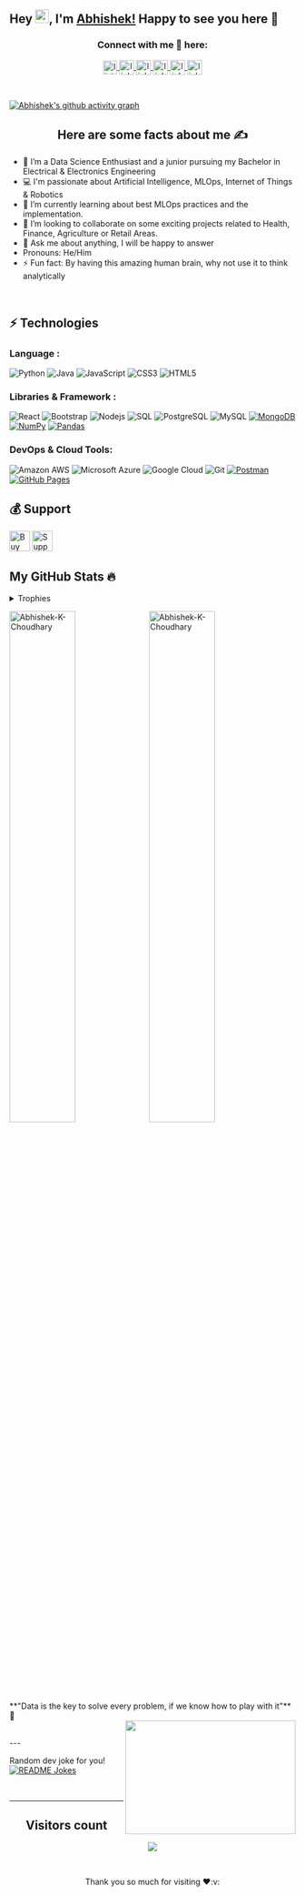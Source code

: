 ## Hey <img src="https://github.com/TheDudeThatCode/TheDudeThatCode/blob/master/Assets/Hi.gif" width="24px">, I'm [Abhishek!](https://abhishek-k-choudhary.github.io/Abhishek-K-Choudhary/) Happy to see you here 🙂

<h3 align="center">Connect with me 🤝 here:</h3>
<body>
    <div class="img1">
<p align='center'>


<a href="https://www.linkedin.com/in/abhishek-kr-choudhary">
  <img align="center" width="24px" src="https://cdn.jsdelivr.net/npm/simple-icons@v3/icons/linkedin.svg" alt="linkedin" width="52"/>
</a>
<a href="https://twitter.com/desi_coder_Abhi">
  <img align="center" width="26px" src="https://cdn.jsdelivr.net/npm/simple-icons@v3/icons/twitter.svg" alt="linkedin" width="52"/>
</a>
<a href="mailto:abhishekchoudhary847411@gmail.com">
  <img align="center" width="26px" src="https://cdn.jsdelivr.net/npm/simple-icons@v3/icons/gmail.svg" alt="linkedin" width="52"/>
</a>
<a href="https://www.youtube.com/channel/UCLYisUD68k3puI74WZnF7Sg">
  <img align="center" width="26px" src="https://cdn.jsdelivr.net/npm/simple-icons@v3/icons/youtube.svg" alt="linkedin" width="52"/>
</a>
<a href="https://dev.to/abhishekkchoudhary">
  <img align="center" width="26px" src="https://cdn.jsdelivr.net/npm/simple-icons@3.13.0/icons/dev-dot-to.svg" alt="linkedin" width="52"/>
</a>
<a href="https://medium.com/@abhishek-choudhary
">
  <img align="center" width="26px" src="https://cdn.jsdelivr.net/npm/simple-icons@3.13.0/icons/medium.svg" alt="linkedin" width="52"/>
</a>
<p/>
</div>
</body>
<br />

[![Abhishek's github activity graph](https://activity-graph.herokuapp.com/graph?username=Abhishek-K-Choudhary&theme=xcode)](https://git.io/Abhishek-K-Choudhary)

<h2 align="center">Here are some facts about me ✍</h2>

- 🔭 I’m a Data Science Enthusiast and a junior pursuing my Bachelor in Electrical & Electronics Engineering
- ‍💻 I'm passionate about Artificial Intelligence, MLOps, Internet of Things & Robotics </br>
- 🌱 I’m currently learning about best MLOps practices and the implementation.
- 👯 I’m looking to collaborate on some exciting projects related to Health, Finance, Agriculture or Retail Areas.
- 💬 Ask me about anything, I will be happy to answer
- Pronouns: He/Him
- ⚡ Fun fact: By having this amazing human brain, why not use it to think analytically
<br/>

## ⚡ Technologies

### Language :

![Python](https://img.shields.io/badge/-Python-black?style=flat-square&logo=Python)
![Java](https://img.shields.io/badge/-java-E34A86?style=flat-square&logo=java)
![JavaScript](https://img.shields.io/badge/-JavaScript-black?style=flat-square&logo=javascript)
![CSS3](https://img.shields.io/badge/-CSS3-1572B6?style=flat-square&logo=css3)
![HTML5](https://img.shields.io/badge/-HTML5-E34F26?style=flat-square&logo=html5&logoColor=white)

### Libraries & Framework :

![React](https://img.shields.io/badge/-React-black?style=flat-square&logo=react)
![Bootstrap](https://img.shields.io/badge/-Bootstrap-563D7C?style=flat-square&logo=bootstrap)
![Nodejs](https://img.shields.io/badge/-Nodejs-black?style=flat-square&logo=Node.js)
![SQL](https://img.shields.io/badge/-SQL-black?style=flat-square&logo=sql)
![PostgreSQL](https://img.shields.io/badge/-PostgreSQL-336791?style=flat-square&logo=postgresql)
![MySQL](https://img.shields.io/badge/-MySQL-black?style=flat-square&logo=mysql)
<a href="#"><img alt="MongoDB" src ="https://img.shields.io/badge/MongoDB-%234ea94b.svg?logo=mongodb&logoColor=white"></a>
<a href="#"><img alt="NumPy" src="https://img.shields.io/badge/Numpy%20-%23013243.svg?logo=numpy&logoColor=white"></a>
<a href="#"><img alt="Pandas" src="https://img.shields.io/badge/Pandas%20-%23150458.svg?logo=pandas&logoColor=white"></a>

### DevOps & Cloud Tools:

![Amazon AWS](https://img.shields.io/badge/Amazon%20AWS-232F3E?style=flat-square&logo=amazon-aws)
![Microsoft Azure](https://img.shields.io/badge/Microsoft%20Azure-232F7E?style=flat-square&logo=microsoft-azure)
![Google Cloud](https://img.shields.io/badge/Google%20Cloud-black?style=flat-square&logo=google-cloud)
![Git](https://img.shields.io/badge/-Git-black?style=flat-square&logo=git)
<a href="#"><img alt="Postman" src="https://img.shields.io/badge/Postman-FF6C37?logo=postman&logoColor=white"></a>
<a href="#"><img alt="GitHub Pages" src="https://img.shields.io/badge/GitHub%20Pages-%23327FC7.svg?logo=github&logoColor=white"></a>

## 💰 Support
<p>
<a href='https://ko-fi.com/abhishekchoudhary' target='_blank'><img height='36' style='border:0px;height:36px;' src='https://cdn.ko-fi.com/cdn/kofi4.png?v=2' border='0' alt='Buy Me a Coffee at ko-fi.com' /></a>
<a href='https://www.buymeacoffee.com/abhishekchy' target='_blank'><img height='36' style='border:0px;height:36px;' src='https://cdn.buymeacoffee.com/buttons/v2/default-yellow.png' border='0' alt='Support Abhishek on buymecoffee' /></a>
</p>


<h2 align="left">My GitHub Stats 🔥</h2>   

<details><summary>Trophies</summary>
<br>
<p align="left">
<img width=900 src="https://github-profile-trophy.vercel.app/?username=Abhishek-K-Choudhary&column=7&theme=gruvbox&no-frame=true"/>
</details>


<p align="left" width="100%">
    <img width="48%" src="https://github-readme-stats.vercel.app/api?username=Abhishek-K-Choudhary&show_icons=true&hide_border=true&show_icons=true&theme=radical" alt="Abhishek-K-Choudhary" />
    <img  width="48%" src="https://github-readme-streak-stats.herokuapp.com/?user=Abhishek-K-Choudhary&theme=radical&cache_seconds=30&hide_border=true" alt="Abhishek-K-Choudhary" />
</p> 

<br/>

<p align="left" width="100%">
    **"Data is the key to solve every problem, if we know how to play with it"**🤩<br />
<img align="right" height="200" width="300" src="https://media.giphy.com/media/QpVUMRUJGokfqXyfa1/giphy.gif">
</p>

</br>
---


<p align="left", width="100%">Random dev joke for you!
<a href="https://readme-jokes.vercel.app"><img align="center" src="https://readme-jokes.vercel.app/api?bgColor=%23073b4c&textColor=%2306d6a0&aColor=%2306d6a0&borderColor=%2306d6a0" alt="README Jokes"></a>
</p><br>

---


<p align="center">
  <h2 align="center">Visitors count</h2>
</p>

<p align = "center">
  <img src="https://visitor-badge.laobi.icu/badge?page_id=Abhishek-K-Choudhary.Abhishek-K-Choudhary" />
</p>

<br />

<p align="center">Thank you so much for visiting ❤️:v:</p>
